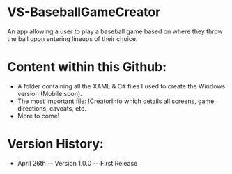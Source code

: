# VS-BaseballGameCreator
An app allowing a user to play a baseball game based on where they throw the ball upon entering lineups of their choice.

# Content within this Github:
- A folder containing all the XAML & C# files I used to create the Windows version (Mobile soon).
- The most important file: !CreatorInfo which details all screens, game directions, caveats, etc.
- More to come!

# Version History:
- April 26th -- Version 1.0.0 -- First Release
